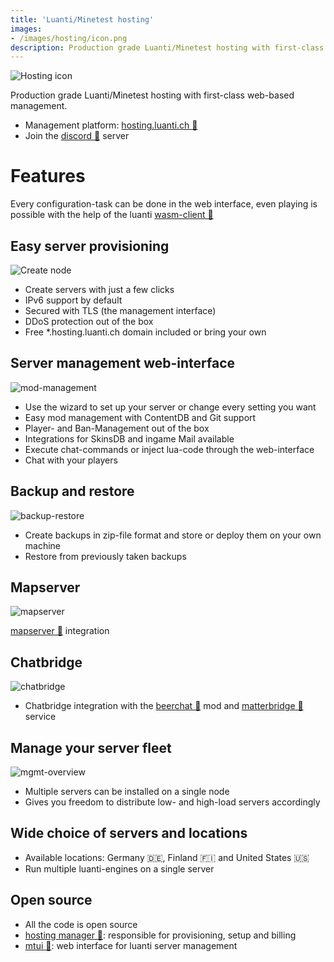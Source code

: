 ```yaml
---
title: 'Luanti/Minetest hosting'
images:
- /images/hosting/icon.png
description: Production grade Luanti/Minetest hosting with first-class web-based management
---
```


![Hosting icon](/images/hosting/icon.png)

Production grade Luanti/Minetest hosting with first-class web-based management.

* Management platform: [hosting.luanti.ch 🔗](https://hosting.luanti.ch)
* Join the [discord 🔗](https://discord.gg/Xj62fUbQkn) server

# Features

Every configuration-task can be done in the web interface, even playing is possible with the help of the luanti [wasm-client 🔗](https://github.com/paradust7/minetest-wasm)

## Easy server provisioning

![Create node](/images/hosting/create-node.png)

* Create servers with just a few clicks
* IPv6 support by default
* Secured with TLS (the management interface)
* DDoS protection out of the box
* Free *.hosting.luanti.ch domain included or bring your own

## Server management web-interface

![mod-management](/images/hosting/mod-management.png)

* Use the wizard to set up your server or change every setting you want
* Easy mod management with ContentDB and Git support
* Player- and Ban-Management out of the box
* Integrations for SkinsDB and ingame Mail available
* Execute chat-commands or inject lua-code through the web-interface
* Chat with your players

## Backup and restore

![backup-restore](/images/hosting/backup-restore.png)

* Create backups in zip-file format and store or deploy them on your own machine
* Restore from previously taken backups

## Mapserver

![mapserver](/images/hosting/mapserver.png)

[mapserver 🔗](https://github.com/minetest-mapserver/mapserver) integration

## Chatbridge

![chatbridge](/images/hosting/chatbridge.png)

* Chatbridge integration with the [beerchat 🔗](https://content.luanti.org/packages/mt-mods/beerchat/) mod and [matterbridge 🔗](https://github.com/42wim/matterbridge) service

## Manage your server fleet

![mgmt-overview](/images/hosting/mgmt-overview.png)

* Multiple servers can be installed on a single node
* Gives you freedom to distribute low- and high-load servers accordingly

## Wide choice of servers and locations

* Available locations: Germany 🇩🇪, Finland 🇫🇮 and United States 🇺🇸
* Run multiple luanti-engines on a single server

## Open source

* All the code is open source
* [hosting manager 🔗](https://github.com/luanti-hosting/mt-hosting-manager): responsible for provisioning, setup and billing
* [mtui 🔗](https://github.com/minetest-go/mtui): web interface for luanti server management
